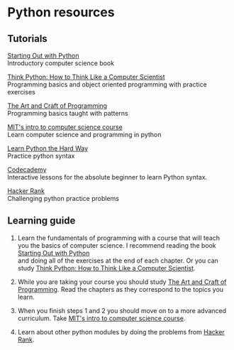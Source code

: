 # Python resources

## Tutorials

[Starting Out with Python](https://www.amazon.com/Starting-Out-Python-Tony-Gaddis/dp/0133582736)  
Introductory computer science book 

[Think Python: How to Think Like a Computer Scientist](http://greenteapress.com/thinkpython/html/index.html)  
Programming basics and object oriented programming with practice exercises   

[The Art and Craft of Programming](http://troll.cs.ua.edu/ACP-PY/index.html)  
Programming basics taught with patterns

[MIT's intro to computer science course](http://ocw.mit.edu/courses/electrical-engineering-and-computer-science/6-00sc-introduction-to-computer-science-and-programming-spring-2011/unit-1/lecture-2-core-elements-of-a-program/)  
Learn computer science and programming in python

[Learn Python the Hard Way](http://learnpythonthehardway.org/book/)  
Practice python syntax

[Codecademy](https://www.codecademy.com/learn/python)  
Interactive lessons for the absolute beginner to learn 
Python syntax.

[Hacker Rank](https://www.hackerrank.com/domains/python/py-introduction)  
Challenging python practice problems 

## Learning guide

1. Learn the fundamentals of programming with a course 
that will teach you the basics of computer science.  I recommend reading the book [Starting Out with Python](https://www.amazon.com/Starting-Out-Python-Tony-Gaddis/dp/0133582736)   
and doing all of the exercises at the end of each chapter. Or you can study [Think Python: How to Think Like a Computer Scientist](http://greenteapress.com/thinkpython/html/index.html).

2. While you are taking your course you should study 
[The Art and Craft of Programming](http://troll.cs.ua.edu/ACP-PY/index.html). Read the chapters as they correspond to the topics you learn. 

3. When you finish steps 1 and 2 you should move on to 
a more advanced curriculum. Take [MIT's intro to computer science course](http://ocw.mit.edu/courses/electrical-engineering-and-computer-science/6-00sc-introduction-to-computer-science-and-programming-spring-2011/unit-1/lecture-2-core-elements-of-a-program/).  

4. Learn about other python modules by doing the problems from [Hacker Rank](https://www.hackerrank).
